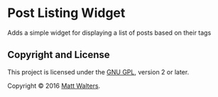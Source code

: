 # Post Listing Widget

Adds a simple widget for displaying a list of posts based on their tags

## Copyright and License

This project is licensed under the [GNU GPL](http://www.gnu.org/licenses/old-licenses/gpl-2.0.html), version 2 or later.

Copyright &copy; 2016 [Matt Walters](https://mattwalters.net).
